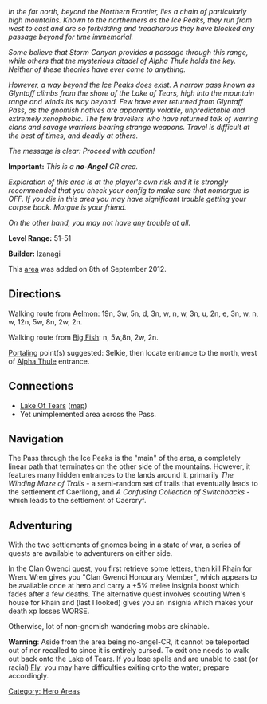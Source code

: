 *In the far north, beyond the Northern Frontier, lies a chain of
particularly high mountains. Known to the northerners as the Ice Peaks,
they run from west to east and are so forbidding and treacherous they
have blocked any passage beyond for time immemorial.*

*Some believe that Storm Canyon provides a passage through this range,
while others that the mysterious citadel of Alpha Thule holds the key.
Neither of these theories have ever come to anything.*

*However, a way beyond the Ice Peaks does exist. A narrow pass known as
Glyntaff climbs from the shore of the Lake of Tears, high into the
mountain range and winds its way beyond. Few have ever returned from
Glyntaff Pass, as the gnomish natives are apparently volatile,
unpredictable and extremely xenophobic. The few travellers who have
returned talk of warring clans and savage warriors bearing strange
weapons. Travel is difficult at the best of times, and deadly at
others.*

*The message is clear: Proceed with caution!*

**Important:** *This is a **no-Angel** CR area.*

*Exploration of this area is at the player's own risk and it is strongly
recommended that you check your config to make sure that nomorgue is
OFF. If you die in this area you may have significant trouble getting
your corpse back. Morgue is your friend.*

*On the other hand, you may not have any trouble at all.*

**Level Range:** 51-51

**Builder:** Izanagi

This [area](:Category:_Areas.md "wikilink") was added on 8th of
September 2012.

## Directions

Walking route from [Aelmon](Aelmon.md "wikilink"): 19n, 3w, 5n, d, 3n,
w, n, w, 3n, u, 2n, e, 3n, w, n, w, 12n, 5w, 8n, 2w, 2n.

Walking route from [Big Fish](Big_Fish_In_Cold_Water.md "wikilink"): n,
5w,8n, 2w, 2n.

[Portaling](Portal.md "wikilink") point(s) suggested: Selkie, then
locate entrance to the north, west of [Alpha
Thule](:Category:Alpha_Thule.md "wikilink") entrance.

## Connections

-   [Lake Of Tears](:Category:_Lake_Of_Tears.md "wikilink")
    ([map](Lake_Of_Tears_Map.md "wikilink"))
-   Yet unimplemented area across the Pass.

## Navigation

The Pass through the Ice Peaks is the "main" of the area, a completely
linear path that terminates on the other side of the mountains. However,
it features many hidden entrances to the lands around it, primarily *The
Winding Maze of Trails* - a semi-random set of trails that eventually
leads to the settlement of Caerllong, and *A Confusing Collection of
Switchbacks* - which leads to the settlement of Caercryf.

## Adventuring

With the two settlements of gnomes being in a state of war, a series of
quests are available to adventurers on either side.

In the Clan Gwenci quest, you first retrieve some letters, then kill
Rhain for Wren. Wren gives you "Clan Gwenci Honourary Member", which
appears to be available once at hero and carry a +5% melee insignia
boost which fades after a few deaths. The alternative quest involves
scouting Wren's house for Rhain and (last I looked) gives you an
insignia which makes your death xp losses WORSE.

Otherwise, lot of non-gnomish wandering mobs are skinable.

**Warning**: Aside from the area being no-angel-CR, it cannot be
teleported out of nor recalled to since it is entirely cursed. To exit
one needs to walk out back onto the Lake of Tears. If you lose spells
and are unable to cast (or racial) [Fly](Fly "wikilink"), you may have
difficulties exiting onto the water; prepare accordingly.

[Category: Hero Areas](Category:_Hero_Areas "wikilink")

